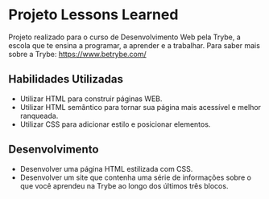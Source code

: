 # Projeto Lessons Learned

Projeto realizado para o curso de Desenvolvimento Web pela Trybe, a escola que te ensina a programar, a aprender e a trabalhar. Para saber mais sobre a Trybe: https://www.betrybe.com/


## Habilidades Utilizadas

- Utilizar HTML para construir páginas WEB.
- Utilizar HTML semântico para tornar sua página mais acessível e melhor ranqueada.
- Utilizar CSS para adicionar estilo e posicionar elementos.


## Desenvolvimento

- Desenvolver uma página HTML estilizada com CSS.
- Desenvolver um site que contenha uma série de informações sobre o que você aprendeu na Trybe ao longo dos últimos três blocos. 


